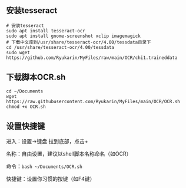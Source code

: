 ## 安装tesseract
```shell
# 安装tesseract
sudo apt install tesseract-ocr
sudo apt install gnome-screenshot xclip imagemagick
# 下载中文库到/usr/share/tesseract-ocr/4.00/tessdata目录下
cd /usr/share/tesseract-ocr/4.00/tessdata
sudo wget https://github.com/Ryukarin/MyFiles/raw/main/OCR/chi1.traineddata
```
## 下载脚本OCR.sh
```shell
cd ~/Documents
wget https://raw.githubusercontent.com/Ryukarin/MyFiles/main/OCR/OCR.sh
chmod +x OCR.sh
```

## 设置快捷键
进入：设置→键盘 拉到底部，点击+

名称：自由设置，建议以shell脚本名称命名（如OCR）

命令：`bash ~/Documents/OCR.sh`

快捷键：设置你习惯的按键（如F4键）
